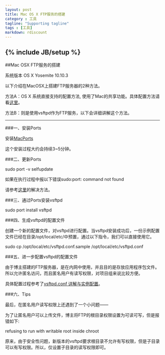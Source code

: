 ```yaml
---
layout: post
title: Mac OS X FTP服务的搭建  
category : 工具
tagline: "Supporting tagline"
tags : [工具]
markdown: rdiscount
---
```

{% include JB/setup %}
---

##Mac OSX FTP服务的搭建

系统版本 OS X Yosemite 10.10.3



以下介绍在MacOSX上搭建FTP服务器的2种方法。

方法A：OS X 系统直接支持的配置方法, 使用了Mac的共享功能。具体配置方法请看[这里][1]。

方法B：则是使用vsftpd作为FTP服务，以下会详细讲解这个方法。

------
###一、安装Ports

安装[MacPorts][2]

这个安装过程大约会持续3~5分钟。

###二、更新Ports

sudo port -v selfupdate

如果在执行过程中报以下错误sudo:port: command not found

请参考[这里][3]的解决方法。

<!--break-->

###三、通过Ports安装vsftpd

sudo port install vsftpd

###四、生成vsftpd的配置文件

创建一个新的配置文件，对vsftpd进行配置。当vsftpd安装成功后，一份示例配置文件已经在目录/opt/local/etc/中预置，通过以下指令，我们可以直接使用它。

sudo cp /opt/local/etc/vsftpd.conf.sample /opt/local/etc/vsftpd.conf

###五、进一步配置vsftpd的配置文件

由于博主搭建的FTP服务器，是在内网中使用，并且目的是存放应用程序包文件。所以允许匿名访问，而且匿名用户有读写权限，对项目组来说比较方便。

具体配置过程参考了[vsftpd.conf 详解与实例配置][4]。

###六、Tips

最后，在匿名用户读写权限上还遇到了一个小问题——

为了让匿名用户可以上传文件，博主将FTP的根目录权限设置为可读可写，但是报错如下:

refusing to run with writable root inside chroot

原来，由于安全性问题，新版本的vsftpd要求根目录不允许有写权限，但是子目录可以有写权限。所以，仅设置子目录的读写权限即可。


[1]:http://www.maciverse.com/how-to-turn-on-your-macs-sftp.html
[2]:http://www.macports.org/install.php
[3]:http://stackoverflow.com/questions/9694395/sudo-port-command-not-found
[4]:http://blog.chinaunix.net/uid-24625974-id-2845256.html

